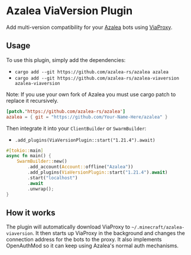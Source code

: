 # Azalea ViaVersion Plugin

Add multi-version compatibility for your [Azalea] bots using [ViaProxy].

## Usage

To use this plugin, simply add the dependencies:

- `cargo add --git https://github.com/azalea-rs/azalea azalea`
- `cargo add --git https://github.com/azalea-rs/azalea-viaversion azalea-viaversion`

Note: If you use your own fork of Azalea you must use cargo patch to replace it recursively.

```toml
[patch.'https://github.com/azalea-rs/azalea']
azalea = { git = "https://github.com/Your-Name-Here/azalea" }
```

Then integrate it into your `ClientBuilder` or `SwarmBuilder`:

- `.add_plugins(ViaVersionPlugin::start("1.21.4").await)`

```rs
#[tokio::main]
async fn main() {
    SwarmBuilder::new()
        .add_account(Account::offline("Azalea"))
        .add_plugins(ViaVersionPlugin::start("1.21.4").await)
        .start("localhost")
        .await
        .unwrap();
}
```

## How it works

The plugin will automatically download ViaProxy to `~/.minecraft/azalea-viaversion`. It then starts up ViaProxy in the
background and changes the connection address for the bots to the proxy. It also implements OpenAuthMod so it can keep
using Azalea's normal auth mechanisms.

[Azalea]: https://github.com/mat-1/azalea

[ViaProxy]: https://github.com/ViaVersion/ViaProxy